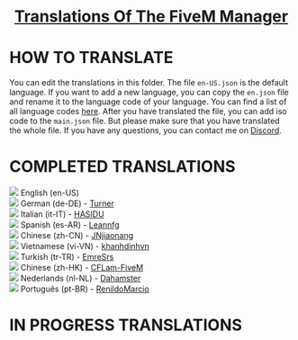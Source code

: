 <div align="center">
    <h1 style="font-weight: 700; border-bottom: 0px;">
        <a href="https://github.com/MOXHARTZ/mx-discordtool">Translations Of The FiveM Manager</a>
    </h1>
</div>


# HOW TO TRANSLATE
You can edit the translations in this folder. The file `en-US.json` is the default language. If you want to add a new language, you can copy the `en.json` file and rename it to the language code of your language. You can find a list of all language codes [here](https://www.andiamo.co.uk/resources/iso-language-codes/). After you have translated the file, you can add iso code to the `main.json` file. But please make sure that you have translated the whole file. If you have any questions, you can contact me on [Discord](https://discord.gg/davU2SY).

# COMPLETED TRANSLATIONS
![](https://geps.dev/progress/100) English (en-US)<br/>
![](https://geps.dev/progress/100) German (de-DE) - [Turner](https://github.com/PC1up)<br/>
![](https://geps.dev/progress/100) Italian (it-IT) - [HASIDU](https://github.com/hasidu) <br/>
![](https://geps.dev/progress/100) Spanish (es-AR) - [Leannfg](https://github.com/Leannfg)<br/>
![](https://geps.dev/progress/100) Chinese (zh-CN) - [JNjiaonang](https://github.com/JNjiaonang)<br/>
![](https://geps.dev/progress/100) Vietnamese (vi-VN) - [khanhdinhvn](https://github.com/khanhdinhvn)<br/>
![](https://geps.dev/progress/100) Turkish (tr-TR) - [EmreSrs](https://github.com/EmreSrs)<br/>
![](https://geps.dev/progress/100) Chinese (zh-HK) - [CFLam-FiveM](https://github.com/CFLam-FiveM)<br/>
![](https://geps.dev/progress/100) Nederlands (nl-NL) - [Dahamster](https://github.com/blastboy)<br/>
![](https://geps.dev/progress/100) Português (pt-BR) - [RenildoMarcio](https://github.com/psycodeliccircus)
# IN PROGRESS TRANSLATIONS
